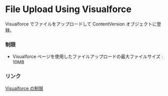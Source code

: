 # File Upload Using Visualforce

Visualforce でファイルをアップロードして ContentVersion オブジェクトに登録。

### 制限

- Visualforce ページを使用したファイルアップロードの最大ファイルサイズ : 10MB

### リンク

[Visualforce の制限](https://developer.salesforce.com/docs/atlas.ja-jp.salesforce_app_limits_cheatsheet.meta/salesforce_app_limits_cheatsheet/salesforce_app_limits_platform_vf.htm)
